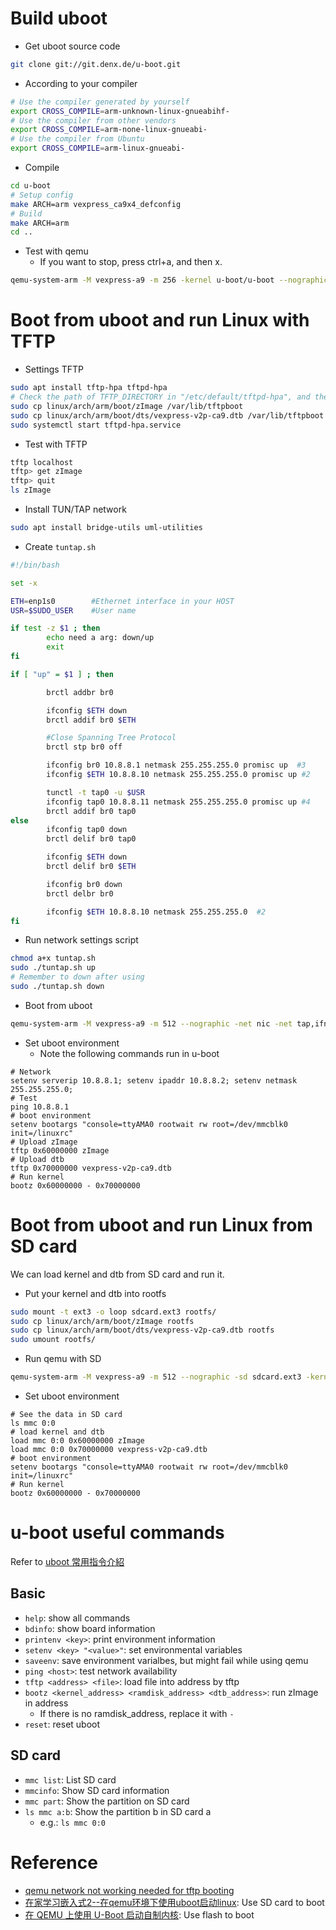 # Build uboot

* Get uboot source code

```bash
git clone git://git.denx.de/u-boot.git
```

* According to your compiler

```bash
# Use the compiler generated by yourself
export CROSS_COMPILE=arm-unknown-linux-gnueabihf-
# Use the compiler from other vendors
export CROSS_COMPILE=arm-none-linux-gnueabi-
# Use the compiler from Ubuntu
export CROSS_COMPILE=arm-linux-gnueabi-
```

* Compile

```bash
cd u-boot
# Setup config
make ARCH=arm vexpress_ca9x4_defconfig
# Build
make ARCH=arm
cd ..
```

* Test with qemu
  - If you want to stop, press ctrl+a, and then x.

```bash
qemu-system-arm -M vexpress-a9 -m 256 -kernel u-boot/u-boot --nographic
```

# Boot from uboot and run Linux with TFTP

* Settings TFTP

```bash
sudo apt install tftp-hpa tftpd-hpa
# Check the path of TFTP_DIRECTORY in "/etc/default/tftpd-hpa", and then copy kernel image
sudo cp linux/arch/arm/boot/zImage /var/lib/tftpboot
sudo cp linux/arch/arm/boot/dts/vexpress-v2p-ca9.dtb /var/lib/tftpboot
sudo systemctl start tftpd-hpa.service
```

* Test with TFTP

```bash
tftp localhost
tftp> get zImage
tftp> quit
ls zImage
```

* Install TUN/TAP network

```bash
sudo apt install bridge-utils uml-utilities
```

* Create `tuntap.sh`

```bash
#!/bin/bash

set -x

ETH=enp1s0        #Ethernet interface in your HOST
USR=$SUDO_USER    #User name

if test -z $1 ; then
        echo need a arg: down/up
        exit
fi

if [ "up" = $1 ] ; then

        brctl addbr br0

        ifconfig $ETH down
        brctl addif br0 $ETH

        #Close Spanning Tree Protocol
        brctl stp br0 off

        ifconfig br0 10.8.8.1 netmask 255.255.255.0 promisc up  #3
        ifconfig $ETH 10.8.8.10 netmask 255.255.255.0 promisc up #2

        tunctl -t tap0 -u $USR
        ifconfig tap0 10.8.8.11 netmask 255.255.255.0 promisc up #4
        brctl addif br0 tap0
else
        ifconfig tap0 down
        brctl delif br0 tap0

        ifconfig $ETH down
        brctl delif br0 $ETH

        ifconfig br0 down
        brctl delbr br0

        ifconfig $ETH 10.8.8.10 netmask 255.255.255.0  #2
fi
```

* Run network settings script

```bash
chmod a+x tuntap.sh
sudo ./tuntap.sh up
# Remember to down after using
sudo ./tuntap.sh down
```

* Boot from uboot

```bash
qemu-system-arm -M vexpress-a9 -m 512 --nographic -net nic -net tap,ifname=tap0,script=no -sd sdcard.ext3 -kernel u-boot/u-boot
```

* Set uboot environment
  - Note the following commands run in u-boot

```
# Network
setenv serverip 10.8.8.1; setenv ipaddr 10.8.8.2; setenv netmask 255.255.255.0;
# Test
ping 10.8.8.1
# boot environment
setenv bootargs "console=ttyAMA0 rootwait rw root=/dev/mmcblk0 init=/linuxrc"
# Upload zImage
tftp 0x60000000 zImage
# Upload dtb
tftp 0x70000000 vexpress-v2p-ca9.dtb
# Run kernel
bootz 0x60000000 - 0x70000000
```

# Boot from uboot and run Linux from SD card

We can load kernel and dtb from SD card and run it.

* Put your kernel and dtb into rootfs

```bash
sudo mount -t ext3 -o loop sdcard.ext3 rootfs/
sudo cp linux/arch/arm/boot/zImage rootfs
sudo cp linux/arch/arm/boot/dts/vexpress-v2p-ca9.dtb rootfs
sudo umount rootfs/
```

* Run qemu with SD

```bash
qemu-system-arm -M vexpress-a9 -m 512 --nographic -sd sdcard.ext3 -kernel u-boot/u-boot 
```

* Set uboot environment

```
# See the data in SD card
ls mmc 0:0
# load kernel and dtb
load mmc 0:0 0x60000000 zImage
load mmc 0:0 0x70000000 vexpress-v2p-ca9.dtb
# boot environment
setenv bootargs "console=ttyAMA0 rootwait rw root=/dev/mmcblk0 init=/linuxrc"
# Run kernel
bootz 0x60000000 - 0x70000000
```

# u-boot useful commands

Refer to [uboot 常用指令介紹](http://pominglee.blogspot.com/2014/12/uboot.html)

## Basic

* `help`: show all commands
* `bdinfo`: show board information
* `printenv <key>`: print environment information
* `setenv <key> "<value>"`: set environmental variables
* `saveenv`: save environment varialbes, but might fail while using qemu
* `ping <host>`: test network availability
* `tftp <address> <file>`: load file into address by tftp
* `bootz <kernel_address> <ramdisk_address> <dtb_address>`: run zImage in address
  - If there is no ramdisk_address, replace it with `-`
* `reset`: reset uboot

## SD card

* `mmc list`: List SD card
* `mmcinfo`: Show SD card information
* `mmc part`: Show the partition on SD card
* `ls mmc a:b`: Show the partition b in SD card a
  - e.g.: `ls mmc 0:0`

# Reference

* [qemu network not working needed for tftp booting](https://stackoverflow.com/questions/67522041/qemu-network-not-working-needed-for-tftp-booting)
* [在家学习嵌入式2--在qemu环境下使用uboot启动linux](https://wowothink.com/1b0d21a9/): Use SD card to boot
* [在 QEMU 上使用 U-Boot 启动自制内核](https://stdrc.cc/post/2021/02/23/u-boot-qemu-virt/): Use flash to boot
